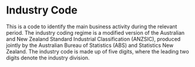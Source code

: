 # Industry Code
This is a code to identify the main business activity during the relevant period. The industry coding regime is a modified version of the Australian and New Zealand Standard Industrial Classification (ANZSIC), produced jointly by the Australian Bureau of Statistics (ABS) and Statistics New Zealand. The industry code is made up of five digits, where the leading two digits denote the industry division.